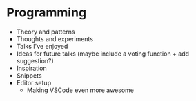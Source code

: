 # Programming



* Theory and patterns
* Thoughts and experiments
* Talks I've enjoyed 
* Ideas for future talks \(maybe include a voting function + add suggestion?\)
* Inspiration
* Snippets 
* Editor setup
  * Making VSCode even more awesome
